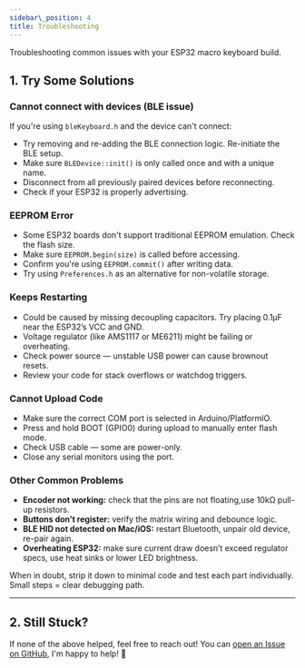 ```yaml
---
sidebar\_position: 4
title: Troubleshooting
---
```


Troubleshooting common issues with your ESP32 macro keyboard build.

## 1. Try Some Solutions

### Cannot connect with devices (BLE issue)

If you're using `bleKeyboard.h` and the device can't connect:

* Try removing and re-adding the BLE connection logic. Re-initiate the BLE setup.
* Make sure `BLEDevice::init()` is only called once and with a unique name.
* Disconnect from all previously paired devices before reconnecting.
* Check if your ESP32 is properly advertising.


### EEPROM Error

* Some ESP32 boards don't support traditional EEPROM emulation. Check the flash size.
* Make sure `EEPROM.begin(size)` is called before accessing.
* Confirm you're using `EEPROM.commit()` after writing data.
* Try using `Preferences.h` as an alternative for non-volatile storage.


### Keeps Restarting

* Could be caused by missing decoupling capacitors. Try placing 0.1µF near the ESP32’s VCC and GND.
* Voltage regulator (like AMS1117 or ME6211) might be failing or overheating.
* Check power source — unstable USB power can cause brownout resets.
* Review your code for stack overflows or watchdog triggers.

### Cannot Upload Code

* Make sure the correct COM port is selected in Arduino/PlatformIO.
* Press and hold BOOT (GPIO0) during upload to manually enter flash mode.
* Check USB cable — some are power-only.
* Close any serial monitors using the port.

### Other Common Problems

* **Encoder not working:** check that the pins are not floating,use 10kΩ pull-up resistors.
* **Buttons don’t register:** verify the matrix wiring and debounce logic.
* **BLE HID not detected on Mac/iOS:** restart Bluetooth, unpair old device, re-pair again.
* **Overheating ESP32:** make sure current draw doesn’t exceed regulator specs, use heat sinks or lower LED brightness.

When in doubt, strip it down to minimal code and test each part individually. Small steps = clear debugging path.

---

## 2. Still Stuck?

If none of the above helped, feel free to reach out!
You can [open an Issue on GitHub](https://github.com/javierrayhan/kato-macro-esp32/issues),
I'm happy to help! 🙌
